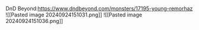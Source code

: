 DnD Beyond:https://www.dndbeyond.com/monsters/17195-young-remorhaz
![[Pasted image 20240924151031.png]]
![[Pasted image 20240924151036.png]]